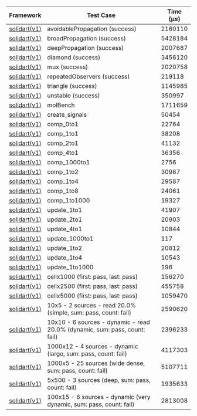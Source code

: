 | Framework | Test Case | Time (μs) |
| --- | --- | --- |
| [solidart(v1)](https://github.com/nank1ro/solidart) | avoidablePropagation (success) | 2160110 |
| [solidart(v1)](https://github.com/nank1ro/solidart) | broadPropagation (success) | 5428184 |
| [solidart(v1)](https://github.com/nank1ro/solidart) | deepPropagation (success) | 2007687 |
| [solidart(v1)](https://github.com/nank1ro/solidart) | diamond (success) | 3456120 |
| [solidart(v1)](https://github.com/nank1ro/solidart) | mux (success) | 2020758 |
| [solidart(v1)](https://github.com/nank1ro/solidart) | repeatedObservers (success) | 219118 |
| [solidart(v1)](https://github.com/nank1ro/solidart) | triangle (success) | 1145985 |
| [solidart(v1)](https://github.com/nank1ro/solidart) | unstable (success) | 350997 |
| [solidart(v1)](https://github.com/nank1ro/solidart) | molBench | 1711659 |
| [solidart(v1)](https://github.com/nank1ro/solidart) | create_signals | 50454 |
| [solidart(v1)](https://github.com/nank1ro/solidart) | comp_0to1 | 22764 |
| [solidart(v1)](https://github.com/nank1ro/solidart) | comp_1to1 | 38208 |
| [solidart(v1)](https://github.com/nank1ro/solidart) | comp_2to1 | 41132 |
| [solidart(v1)](https://github.com/nank1ro/solidart) | comp_4to1 | 36356 |
| [solidart(v1)](https://github.com/nank1ro/solidart) | comp_1000to1 | 2756 |
| [solidart(v1)](https://github.com/nank1ro/solidart) | comp_1to2 | 30987 |
| [solidart(v1)](https://github.com/nank1ro/solidart) | comp_1to4 | 29587 |
| [solidart(v1)](https://github.com/nank1ro/solidart) | comp_1to8 | 24061 |
| [solidart(v1)](https://github.com/nank1ro/solidart) | comp_1to1000 | 19327 |
| [solidart(v1)](https://github.com/nank1ro/solidart) | update_1to1 | 41907 |
| [solidart(v1)](https://github.com/nank1ro/solidart) | update_2to1 | 20903 |
| [solidart(v1)](https://github.com/nank1ro/solidart) | update_4to1 | 10844 |
| [solidart(v1)](https://github.com/nank1ro/solidart) | update_1000to1 | 117 |
| [solidart(v1)](https://github.com/nank1ro/solidart) | update_1to2 | 20812 |
| [solidart(v1)](https://github.com/nank1ro/solidart) | update_1to4 | 10543 |
| [solidart(v1)](https://github.com/nank1ro/solidart) | update_1to1000 | 196 |
| [solidart(v1)](https://github.com/nank1ro/solidart) | cellx1000 (first: pass, last: pass) | 156270 |
| [solidart(v1)](https://github.com/nank1ro/solidart) | cellx2500 (first: pass, last: pass) | 455758 |
| [solidart(v1)](https://github.com/nank1ro/solidart) | cellx5000 (first: pass, last: pass) | 1059470 |
| [solidart(v1)](https://github.com/nank1ro/solidart) | 10x5 - 2 sources - read 20.0% (simple, sum: pass, count: fail) | 2590620 |
| [solidart(v1)](https://github.com/nank1ro/solidart) | 10x10 - 6 sources - dynamic - read 20.0% (dynamic, sum: pass, count: fail) | 2396233 |
| [solidart(v1)](https://github.com/nank1ro/solidart) | 1000x12 - 4 sources - dynamic (large, sum: pass, count: fail) | 4117303 |
| [solidart(v1)](https://github.com/nank1ro/solidart) | 1000x5 - 25 sources (wide dense, sum: pass, count: fail) | 5107711 |
| [solidart(v1)](https://github.com/nank1ro/solidart) | 5x500 - 3 sources (deep, sum: pass, count: fail) | 1935633 |
| [solidart(v1)](https://github.com/nank1ro/solidart) | 100x15 - 6 sources - dynamic (very dynamic, sum: pass, count: fail) | 2813008 |
